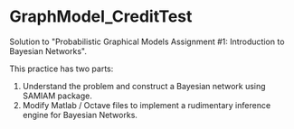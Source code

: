# GraphModel_CreditTest
Solution to "Probabilistic Graphical Models Assignment #1: Introduction to Bayesian Networks".

This practice has two parts:
1) Understand the problem and construct a Bayesian network using SAMIAM package.
2) Modify Matlab / Octave files to implement a rudimentary inference engine for Bayesian Networks.
